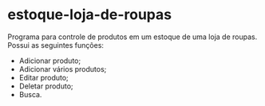 # estoque-loja-de-roupas

Programa para controle de produtos em um estoque de uma loja de roupas. Possui as seguintes funções:

- Adicionar produto;
- Adicionar vários produtos;
- Editar produto;
- Deletar produto;
- Busca.
